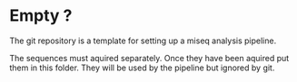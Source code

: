 # Empty ?

The git repository is a template for setting up a miseq analysis pipeline.

The sequences must aquired separately.  Once they have been aquired put them in this folder.  They will be used by the pipeline but ignored by git.

